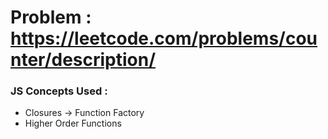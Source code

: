 

# Problem : https://leetcode.com/problems/counter/description/


### JS Concepts Used :
  
  * Closures -> Function Factory
  * Higher Order Functions

